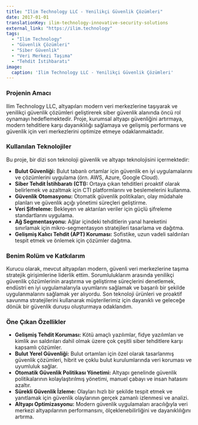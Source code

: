 ```yaml
---
title: "Ilim Technology LLC - Yenilikçi Güvenlik Çözümleri"
date: 2017-01-01
translationKey: ilim-technology-innovative-security-solutions
external_link: "https://ilim.technology"
tags:
  - "Ilim Technology"
  - "Güvenlik Çözümleri"
  - "Siber Güvenlik"
  - "Veri Merkezi Taşıma"
  - "Tehdit İstihbaratı"
image:
  caption: 'Ilim Technology LLC - Yenilikçi Güvenlik Çözümleri'
---
```


### Projenin Amacı
Ilim Technology LLC, altyapıları modern veri merkezlerine taşıyarak ve yenilikçi güvenlik çözümleri geliştirerek siber güvenlik alanında öncü rol oynamayı hedeflemektedir. Proje, kurumsal altyapı güvenliğini artırmaya, modern tehditlere karşı dayanıklılığı sağlamaya ve gelişmiş performans ve güvenlik için veri merkezlerini optimize etmeye odaklanmaktadır.

### Kullanılan Teknolojiler
Bu proje, bir dizi son teknoloji güvenlik ve altyapı teknolojisini içermektedir:
- **Bulut Güvenliği:** Bulut tabanlı ortamlar için güvenlik en iyi uygulamalarını ve çözümlerini uygulama (örn. AWS, Azure, Google Cloud).
- **Siber Tehdit İstihbaratı (CTI):** Ortaya çıkan tehditleri proaktif olarak belirlemek ve azaltmak için CTI platformlarını ve beslemelerini kullanma.
- **Güvenlik Otomasyonu:** Otomatik güvenlik politikaları, olay müdahale planları ve güvenlik açığı yönetimi süreçleri geliştirme.
- **Veri Şifreleme:** Bekleyen ve aktarılan veriler için güçlü şifreleme standartlarını uygulama.
- **Ağ Segmentasyonu:** Ağlar içindeki tehditlerin yanal hareketini sınırlamak için mikro-segmentasyon stratejileri tasarlama ve dağıtma.
- **Gelişmiş Kalıcı Tehdit (APT) Koruması:** Sofistike, uzun vadeli saldırıları tespit etmek ve önlemek için çözümler dağıtma.

### Benim Rolüm ve Katkılarım
Kurucu olarak, mevcut altyapıları modern, güvenli veri merkezlerine taşıma stratejik girişimlerine liderlik ettim. Sorumluluklarım arasında yenilikçi güvenlik çözümlerinin araştırma ve geliştirme süreçlerini denetlemek, endüstri en iyi uygulamalarıyla uyumlarını sağlamak ve başarılı bir şekilde uygulanmalarını sağlamak yer alıyordu. Son teknoloji ürünleri ve proaktif savunma stratejilerini kullanarak müşterilerimiz için dayanıklı ve geleceğe dönük bir güvenlik duruşu oluşturmaya odaklandım.

### Öne Çıkan Özellikler
- **Gelişmiş Tehdit Koruması:** Kötü amaçlı yazılımlar, fidye yazılımları ve kimlik avı saldırıları dahil olmak üzere çok çeşitli siber tehditlere karşı kapsamlı çözümler.
- **Bulut Yerel Güvenliği:** Bulut ortamları için özel olarak tasarlanmış güvenlik çözümleri, hibrit ve çoklu bulut kurulumlarında veri koruması ve uyumluluk sağlar.
- **Otomatik Güvenlik Politikası Yönetimi:** Altyapı genelinde güvenlik politikalarının kolaylaştırılmış yönetimi, manuel çabayı ve insan hatasını azaltır.
- **Sürekli Güvenlik İzleme:** Olayları hızlı bir şekilde tespit etmek ve yanıtlamak için güvenlik olaylarının gerçek zamanlı izlenmesi ve analizi.
- **Altyapı Optimizasyonu:** Modern güvenlik uygulamaları aracılığıyla veri merkezi altyapılarının performansını, ölçeklenebilirliğini ve dayanıklılığını artırma.
